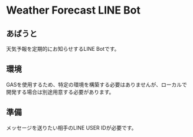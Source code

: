 # Weather Forecast LINE Bot
## あばうと
天気予報を定期的にお知らせするLINE Botです。
## 環境
GASを使用するため、特定の環境を構築する必要はありませんが、ローカルで開発する場合は別途用意する必要があります。
## 準備
メッセージを送りたい相手のLINE USER IDが必要です。
